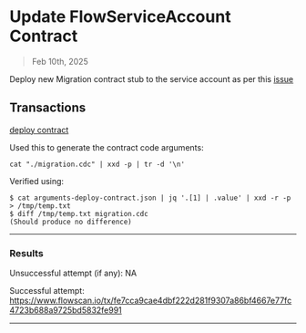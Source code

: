 # Update FlowServiceAccount Contract

> Feb 10th, 2025

Deploy new Migration contract stub to the service account as per this [issue](https://github.com/onflow/service-account/issues/358)

## Transactions

[deploy contract](../../../../templates/deploy_contract.cdc)

Used this to generate the contract code arguments:

`cat "./migration.cdc" | xxd -p | tr -d '\n'`

Verified using:
```
$ cat arguments-deploy-contract.json | jq '.[1] | .value' | xxd -r -p > /tmp/temp.txt
$ diff /tmp/temp.txt migration.cdc
(Should produce no difference)
```
___

### Results

Unsuccessful attempt (if any): NA

Successful attempt: https://www.flowscan.io/tx/fe7cca9cae4dbf222d281f9307a86bf4667e77fc4723b688a9725bd5832fe991


___

